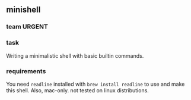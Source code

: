 ## minishell
### team URGENT


### task
Writing a minimalistic shell with basic builtin commands.

### requirements
You need `readline` installed with `brew install readline` to use and make this shell.
Also, mac-only. not tested on linux distributions.

